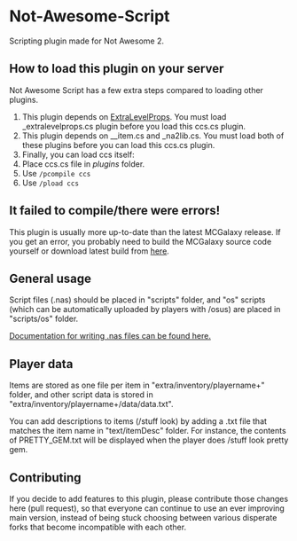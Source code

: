 # Not-Awesome-Script
Scripting plugin made for Not Awesome 2.

## How to load this plugin on your server

Not Awesome Script has a few extra steps compared to loading other plugins.

1. This plugin depends on [ExtraLevelProps](https://github.com/NotAwesome2/Plugins#_extralevelpropscs). You must load _extralevelprops.cs plugin before you load this ccs.cs plugin.
2. This plugin depends on __item.cs and _na2lib.cs. You must load both of these plugins before you can load this ccs.cs plugin.
3. Finally, you can load ccs itself:
4. Place ccs.cs file in *plugins* folder.
5. Use `/pcompile ccs`
6. Use `/pload ccs`

## It failed to compile/there were errors!

This plugin is usually more up-to-date than the latest MCGalaxy release. If you get an error, you probably need to build the MCGalaxy source code yourself or download latest build from [here](https://mcgala.xyz/nightlies).

## General usage

Script files (.nas) should be placed in "scripts" folder, and "os" scripts (which can be automatically uploaded by players with /osus) are placed in "scripts/os" folder.

[Documentation for writing .nas files can be found here.](https://dl.dropboxusercontent.com/s/tp9tr21k0dr2qpq/ScriptGuide2.txt)

## Player data

Items are stored as one file per item in "extra/inventory/playername+" folder, and other script data is stored in "extra/inventory/playername+/data/data.txt".

You can add descriptions to items (/stuff look) by adding a .txt file that matches the item name in "text/itemDesc" folder. For instance, the contents of PRETTY_GEM.txt will be displayed when the player does /stuff look pretty gem.

## Contributing

If you decide to add features to this plugin, please contribute those changes here (pull request), so that everyone can continue to use an ever improving main version, instead of being stuck choosing between various disperate forks that become incompatible with each other.

